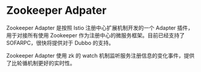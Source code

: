 # Zookeeper Adpater

Zookeeper Adapter 是按照 Istio 注册中心扩展机制开发的一个 Adapter 插件，用于对接所有使用 Zookeeper 作为注册中心的微服务框架。目前已经支持了 SOFARPC，很快将提供对于 Dubbo 的支持。

Zookeeper Adapter 使用 zk 的 watch 机制监听服务注册信息的变化事件，提供了比轮循机制更好的实时性。
